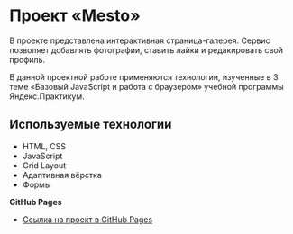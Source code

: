 # Проект «Mesto»

В проекте представлена интерактивная страница-галерея. Сервис позволяет добавлять фотографии, ставить лайки и редакировать свой профиль.

В данной проектной работе применяются технологии, изученные в 3 теме «Базовый JavaScript и работа с браузером» учебной программы Яндекс.Практикум.
## Используемые технологии

- HTML, CSS
- JavaScript
- Grid Layout
- Адаптивная вёрстка
- Формы

**GitHub Pages**

- [Ссылка на проект в GitHub Pages](https://anna-spiridonova.github.io/mesto/)
